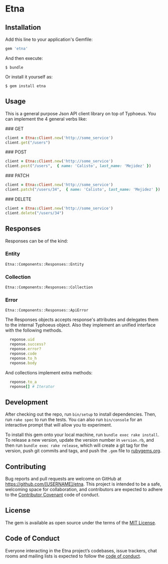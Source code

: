 # Etna


## Installation

Add this line to your application's Gemfile:

```ruby
gem 'etna'
```

And then execute:

    $ bundle

Or install it yourself as:

    $ gem install etna

## Usage

This is a general purpose Json API client library on top of Typhoeus. You can implement the 4 general verbs like:


### GET

```ruby
client = Etna::Client.new('http://some_service')
client.get("/users")

```

### POST

```ruby
client = Etna::Client.new('http://some_service')
client.post("/users",  { name: 'Calisto', last_name: 'Mejidez' })

```

### PATCH

```ruby
client = Etna::Client.new('http://some_service')
client.patch("/users/34",  { name: 'Calisto', last_name: 'Mejidez' })

```

### DELETE

```ruby
client = Etna::Client.new('http://some_service')
client.delete("/users/34")

```

## Responses

Responses can be of the kind:

### Entity

`Etna::Components::Responses::Entity`

### Collection

`Etna::Components::Responses::Collection`

### Error

`Etna::Components::Responses::ApiError`

The Responses objects accepts response's attributes and delegates them to the internal Typhoeus object. Also they implement an unified interface with the following methods.

```ruby
  reponse.uid
  reponse.success?
  reponse.error?
  reponse.code
  reponse.to_h
  reponse.body
```

And collections implement extra methods:

```ruby
  reponse.to_a
  reponse[] # Iterator
```


## Development

After checking out the repo, run `bin/setup` to install dependencies. Then, run `rake spec` to run the tests. You can also run `bin/console` for an interactive prompt that will allow you to experiment.

To install this gem onto your local machine, run `bundle exec rake install`. To release a new version, update the version number in `version.rb`, and then run `bundle exec rake release`, which will create a git tag for the version, push git commits and tags, and push the `.gem` file to [rubygems.org](https://rubygems.org).

## Contributing

Bug reports and pull requests are welcome on GitHub at https://github.com/[USERNAME]/etna. This project is intended to be a safe, welcoming space for collaboration, and contributors are expected to adhere to the [Contributor Covenant](http://contributor-covenant.org) code of conduct.

## License

The gem is available as open source under the terms of the [MIT License](https://opensource.org/licenses/MIT).

## Code of Conduct

Everyone interacting in the Etna project’s codebases, issue trackers, chat rooms and mailing lists is expected to follow the [code of conduct](https://github.com/[USERNAME]/etna/blob/master/CODE_OF_CONDUCT.md).

